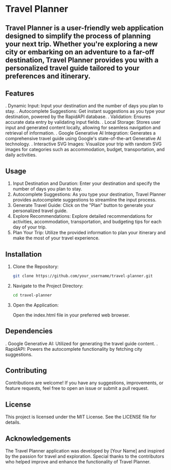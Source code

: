# Travel Planner
## Travel Planner is a user-friendly web application designed to simplify the process of planning your next trip. Whether you're exploring a new city or embarking on an adventure to a far-off destination, Travel Planner provides you with a personalized travel guide tailored to your preferences and itinerary.


## Features
. Dynamic Input: Input your destination and the number of days you plan to stay.
. Autocomplete Suggestions: Get instant suggestions as you type your destination, powered by the RapidAPI database.
. Validation: Ensures accurate data entry by validating input fields.
. Local Storage: Stores user input and generated content locally, allowing for seamless navigation and retrieval of information.
. Google Generative AI Integration: Generates a comprehensive travel guide using Google's state-of-the-art Generative AI technology.
. Interactive SVG Images: Visualize your trip with random SVG images for categories such as accommodation, budget, transportation, and daily activities.
## Usage
1. Input Destination and Duration: Enter your destination and specify the number of days you plan to stay.
2. Autocomplete Suggestions: As you type your destination, Travel Planner provides autocomplete suggestions to streamline the input process.
3. Generate Travel Guide: Click on the "Plan" button to generate your personalized travel guide.
4. Explore Recommendations: Explore detailed recommendations for activities, accommodation, transportation, and budgeting tips for each day of your trip.
5. Plan Your Trip: Utilize the provided information to plan your itinerary and make the most of your travel experience.
## Installation
1. Clone the Repository:
   ```bash
   git clone https://github.com/your_username/travel-planner.git
2. Navigate to the Project Directory:
   ```bash
   cd travel-planner
3. Open the Application:

   Open the index.html file in your preferred web browser.

## Dependencies
. Google Generative AI: Utilized for generating the travel guide content.
. RapidAPI: Powers the autocomplete functionality by fetching city suggestions.
## Contributing
   Contributions are welcome! If you have any suggestions, improvements, or feature requests, feel free to open an issue or submit a pull request.

## License
   This project is licensed under the MIT License. See the LICENSE file for details.

## Acknowledgements
The Travel Planner application was developed by [Your Name] and inspired by the passion for travel and exploration.
Special thanks to the contributors who helped improve and enhance the functionality of Travel Planner.
